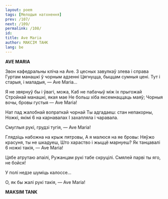 ```yaml
---
layout: poem
tags: [Мелодыя натхнення]
prev: /107/
next: /109/
permalink: /108/
id: 
title: Ave Maria
author: МАКСІМ ТАНК
lang: be
---
```



 
**AVE MARIA**

Звон кафедральны кліча на Ave. 3 цесных завулкаў злева і справа Гуртам манашкі ў чорным адзенні Цягнуцца, быццам сумныя цені. Тут і старыя, і маладыя, — Ave Maria...

Я не звярнуў бы і ўвагі, можа, Каб не пабачыў між іх прыгожай Стройнай манашкі, якая мае He больш хіба яксемнаццаць маяў; Чорныя вочы, бровы густыя — Ave Maria!

Нат пад жалобнай вопраткай чорнай Ты адгадаеш: стан непакорны, Ножкі, якімі 6 на карнавалах I захапляла і чаравала.

Смуглыя рукі, грудзі тугія, — Ave Maria!

Глядзіць набожна на крыж пятровы, А я малюся на яе бровы: Няўжо красуня, ты не шкадуеш, Што хараство і жыццё марнуеш? Як танцавалі 6 ножкі такія, — Ave Maria!

Цябе атрутаю апаілі, Ружанцам рукі табе скруцілі. Смялей парві ты яго, не бойся!

У полі недзе шуміць калоссе...

О, як бы жалі рукі такія, — Ave Maria!

**MAKSIM  TANK**
